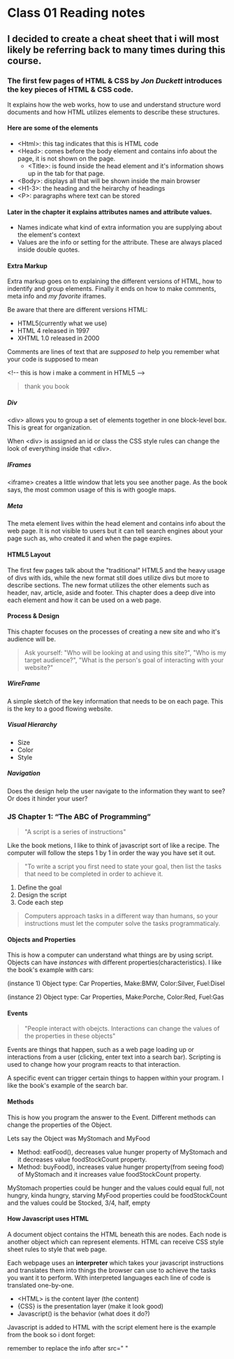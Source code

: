 # Class 01 Reading notes

## I decided to create a cheat sheet that i will most likely be referring back to many times during this course.

### The first few pages of **HTML & CSS** by *Jon Duckett* introduces the key pieces of HTML & CSS code. 

It explains how the web works, how to use and understand structure word documents and how HTML utilizes elements to describe these structures.

#### Here are some of the elements

- <Html\>: this tag indicates that this is HTML code
- <Head\>: comes before the body element and contains info about the page, it is not shown on the page.
  - <Title\>: is found inside the head element and it's information shows up in the tab for that page.
- <Body\>: displays all that will be shown inside the main browser
- <H1-3\>: the heading and the heirarchy of headings
- <P\>: paragraphs where text can be stored


#### Later in the chapter it explains attributes names and attribute values.

- Names indicate what kind of extra information you are supplying about the element's context
- Values are the info or setting for the attribute. These are always placed inside double quotes.

#### Extra Markup

Extra markup goes on to explaining the different versions of HTML, how to indentify and group elements. Finally it ends on how to make comments, meta info and *my favorite* iframes.

Be aware that there are different versions HTML:
* HTML5(currently what we use) 
* HTML 4 released in 1997
* XHTML 1.0 released in 2000


Comments are lines of text that are *supposed to* help you remember what your code is supposed to mean

\<!-- this is how i make a comment in HTML5 -->
> thank you book

##### Div 

\<div> allows you to group a set of elements together in one block-level box. This is great for organization. 

When \<div> is assigned an id or class the CSS style rules can change the look of everything inside that \<div>.

##### IFrames

\<iframe> creates a little window that lets you see another page. As the book says, the most common usage of this is with google maps.

##### Meta

The meta element lives within the head element and contains info about the web page. It is not visible to users but it can tell search engines about your page such as, who created it and when the page expires.

#### HTML5 Layout

The first few pages talk about the "traditional" HTML5 and the heavy usage of divs with ids, while the new format still does utilize divs but more to describe sections. The new format utilizes the other elements such as header, nav, article, aside and footer.
This chapter does a deep dive into each element and how it can be used on a web page.

#### Process & Design

This chapter focuses on the processes of creating a new site and who it's audience will be.
> Ask yourself: "Who will be looking at and using this site?", "Who is my target audience?", "What is the person's goal of interacting with your website?"

##### WireFrame
A simple sketch of the key information that needs to be on each page. This is the key to a good flowing website.
##### Visual Hierarchy
* Size
* Color
* Style
##### Navigation
Does the design help the user navigate to the information they want to see? Or does it hinder your user?

### JS Chapter 1: “The ABC of Programming”

> "A script is a series of instructions"

Like the book metions, I like to think of javascript sort of like a recipe. The computer will follow the steps 1 by 1 in order the way you have set it out.

> "To write a script you first need to state your goal, then list the tasks that need to be completed in order to achieve it.

1. Define the goal
2. Design the script
3. Code each step

> Computers approach tasks in a different way than humans, so your instructions must let the computer solve the tasks programmaticaly.

#### Objects and Properties 
This is how a computer can understand what things are by using script.
Objects can have *instances* with different properties(characteristics). I like the book's example with cars:

(instance 1) Object type: Car
Properties, Make:BMW, Color:Silver, Fuel:Disel

(instance 2) Object type: Car
Properties, Make:Porche, Color:Red, Fuel:Gas

#### Events

>"People interact with obejcts. Interactions can change the values of the properties in these objects"

Events are things that happen, such as a web page loading up or interactions from a user (clicking, enter text into a search bar). Scripting is used to change how your program reacts to that interaction.

A specific event can trigger certain things to happen within your program. I like the book's example of the search bar.

#### Methods

This is how you program the answer to the Event. Different methods can change the properties of the Object. 

Lets say the Object was MyStomach and MyFood
* Method: eatFood(), decreases value hunger property of MyStomach and it decreases value foodStockCount property.
* Method: buyFood(), increases value hunger property(from seeing food) of MyStomach and it increases value foodStockCount property.

MyStomach properties could be hunger and the values could equal full, not hungry, kinda hungry, starving
MyFood properties could be foodStockCount and the values could be Stocked, 3/4, half, empty

#### How Javascript uses HTML

A document object contains the HTML beneath this are nodes. Each node is another object which can represent elements. HTML can receive CSS style sheet rules to style that web page.

Each webpage uses an **interpreter** which takes your javascript instructions and translates them into things the browser can use to achieve the tasks you want it to perform.
With interpreted languages each line of code is translated one-by-one.

- <HTML\> is the content layer (the content)
- {CSS} is the presentation layer (make it look good)
- Javascript() is the behavior (what does it do?)

Javascript is added to HTML with the script element here is the example from the book so i dont forget: 

<script src="js/add-content.js"></script> remember to replace the info after src="  "
